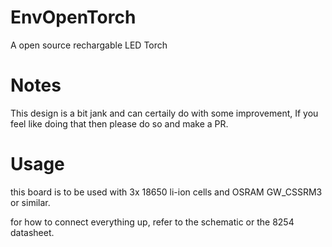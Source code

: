 # EnvOpenTorch
 A open source rechargable LED Torch

# Notes
This design is a bit jank and can certaily do with some improvement, If you feel like doing that then please do so and make a PR.

# Usage
this board is to be used with 3x 18650 li-ion cells and OSRAM GW_CSSRM3 or similar.

for how to connect everything up, refer to the schematic or the 8254 datasheet.